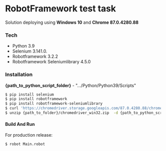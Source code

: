 # RobotFramework test task

Solution deploying using **Windows 10** and **Chrome 87.0.4280.88** 

### Tech 
* Python 3.9
* Selenium 3.141.0.
* Robotframework 3.2.2
* Robotframework Seleniumlibrary 4.5.0

### Installation
**{path_to_python_script_folder}** - ".../Python/Python39/Scripts" 

```sh
$ pip install selenium
$ pip install robotframework
$ pip install robotframework-seleniumlibrary
$ curl 'https://chromedriver.storage.googleapis.com/87.0.4280.88/chromedriver_win32.zip' -o {path_to_folder}/chromedriver_win32.zip
$ unzip {path_to_folder}/chromedriver_win32.zip  -d {path_to_python_script_folder}
```

#### Build And Run
For production release:
```sh
$ robot Main.robot
```

